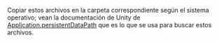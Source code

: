 Copiar estos archivos en la carpeta correspondiente según el sistema operativo; vean la documentación de Unity
de [Application.persistentDataPath](https://docs.unity3d.com/ScriptReference/Application-persistentDataPath.html) que
es lo que se usa para buscar estos archivos.